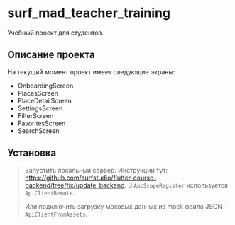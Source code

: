 # surf_mad_teacher_training

Учебный проект для студентов.

## Описание проекта

На текущий момент проект имеет следующие экраны:
- OnboardingScreen
- PlacesScreen
- PlaceDetailScreen
- SettingsScreen
- FilterScreen
- FavoritesScreen
- SearchScreen

## Установка

> Запустить локальный сервер. Инструкции тут: https://github.com/surfstudio/flutter-course-backend/tree/fix/update_backend.
> В `AppScopeRegister` используется `ApiClientRemote`.

> Или подключить загрузку моковых данных из mock файла JSON - `ApiClientFromAssets`.
